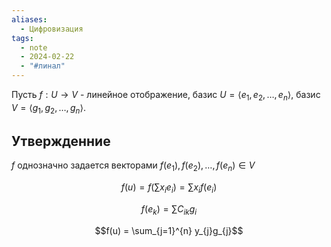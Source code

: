 ```yaml
---
aliases:
  - Цифровизация
tags:
  - note
  - 2024-02-22
  - "#линал"
---
```


Пусть $f: U \to V$ - линейное отображение, базис $U = \langle e_{1}, e_{2}, \dots, e_{n} \rangle$, базис $V = \langle g_{1}, g_{2}, \dots, g_{n} \rangle$.
## Утвержденние

$f$ однозначно задается векторами $f(e_{1}), f(e_{2}), \dots, f(e_{n}) \in V$

$$f(u) = f\left( \sum x_{i}e_{i} \right) = \sum x_{i}f(e_{i})$$

$$f(e_{k}) = \sum C_{ik}g_{i}$$

$$f(u) = \sum_{j=1}^{n} y_{j}g_{j}$$
